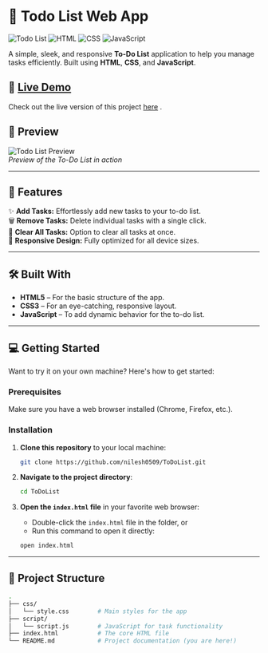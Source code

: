 
# 📝 Todo List Web App

![Todo List](https://img.shields.io/badge/Project-Todo%20List-brightgreen) ![HTML](https://img.shields.io/badge/HTML-5-orange) ![CSS](https://img.shields.io/badge/CSS-3-blue) ![JavaScript](https://img.shields.io/badge/JavaScript-ES6-yellow)

A simple, sleek, and responsive **To-Do List** application to help you manage tasks efficiently. Built using **HTML**, **CSS**, and **JavaScript**.

## 🚀 [Live Demo](#) 

Check out the live version of this project [here](https://nilesh0509.github.io/ToDoList/) .

## 📸 Preview

![Todo List Preview](https://github.com/user-attachments/assets/cbeb8118-e629-4654-b177-aa0a14cba014)  
*Preview of the To-Do List in action*

---

## 🌟 Features

✨ **Add Tasks:** Effortlessly add new tasks to your to-do list.   
🗑️ **Remove Tasks:** Delete individual tasks with a single click.  
🧹 **Clear All Tasks:** Option to clear all tasks at once.  
📱 **Responsive Design:** Fully optimized for all device sizes.

---

## 🛠️ Built With

- **HTML5** – For the basic structure of the app.
- **CSS3** – For an eye-catching, responsive layout.
- **JavaScript** – To add dynamic behavior for the to-do list.

---

## 💻 Getting Started

Want to try it on your own machine? Here's how to get started:

### Prerequisites

Make sure you have a web browser installed (Chrome, Firefox, etc.).

### Installation

1. **Clone this repository** to your local machine:

    ```bash
    git clone https://github.com/nilesh0509/ToDoList.git
    ```

2. **Navigate to the project directory**:

    ```bash
    cd ToDoList
    ```

3. **Open the `index.html` file** in your favorite web browser:

    - Double-click the `index.html` file in the folder, or
    - Run this command to open it directly:

    ```bash
    open index.html
    ```

---

## 📂 Project Structure

```bash
.
├── css/
│   └── style.css        # Main styles for the app
├── script/
│   └── script.js        # JavaScript for task functionality
├── index.html           # The core HTML file
└── README.md            # Project documentation (you are here!)

